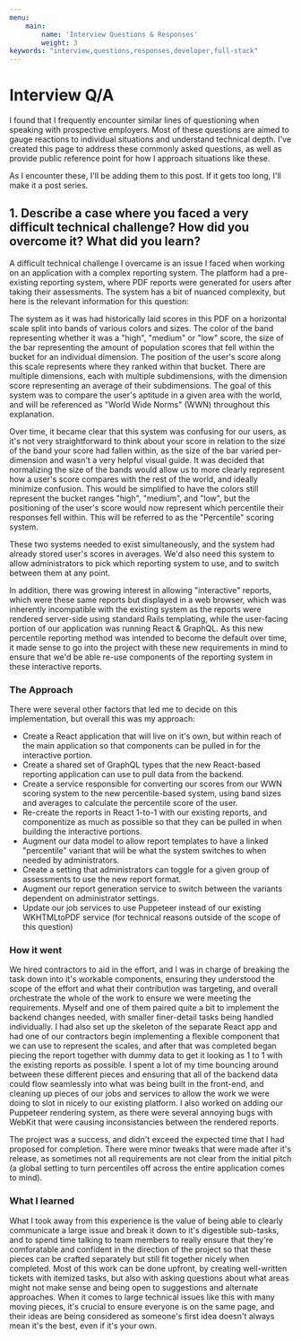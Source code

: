 ```yaml
---
menu:
    main:
        name: 'Interview Questions & Responses'
        weight: 3
keywords: "interview,questions,responses,developer,full-stack"
---
```


# Interview Q/A

I found that I frequently encounter similar lines of questioning when speaking with prospective employers. Most of these questions are aimed to gauge reactions to individual situations and understand technical depth. I've created this page to address these commonly asked questions, as well as provide public reference point for how I approach situations like these.

As I encounter these, I'll be adding them to this post. If it gets too long, I'll make it a post series.


## 1. Describe a case where you faced a very difficult technical challenge? How did you overcome it? What did you learn?

A difficult technical challenge I overcame is an issue I faced when working on an application with a complex reporting system. The platform had a pre-existing reporting system, where PDF reports were generated for users after taking their assessments. The system has a bit of nuanced complexity, but here is the relevant information for this question:

The system as it was had historically laid scores in this PDF on a horizontal scale split into bands of various colors and sizes. The color of the band representing whether it was a "high", "medium" or "low" score, the size of the bar representing the amount of population scores that fell within the bucket for an individual dimension. The position of the user's score along this scale represents where they ranked within that bucket. There are multiple dimensions, each with multiple subdimensions, with the dimension score representing an average of their subdimensions. The goal of this system was to compare the user's aptitude in a given area with the world, and will be referenced as "World Wide Norms" (WWN) throughout this explanation.

Over time, it became clear that this system was confusing for our users, as it's not very straightforward to think about your score in relation to the size of the band your score had fallen within, as the size of the bar varied per-dimension and wasn't a very helpful visual guide. It was decided that normalizing the size of the bands would allow us to more clearly represent how a user's score compares with the rest of the world, and ideally minimize confusion. This would be simplified to have the colors still represent the bucket ranges "high", "medium", and "low", but the positioning of the user's score would now represent which percentile their responses fell within. This will be referred to as the "Percentile" scoring system.

These two systems needed to exist simultaneously, and the system had already stored user's scores in averages. We'd also need this system to allow administrators to pick which reporting system to use, and to switch between them at any point.

In addition, there was growing interest in allowing "interactive" reports, which were these same reports but displayed in a web browser, which was inherently incompatible with the existing system as the reports were rendered server-side using standard Rails templating, while the user-facing portion of our application was running React & GraphQL. As this new percentile reporting method was intended to become the default over time, it made sense to go into the project with these new requirements in mind to ensure that we'd be able re-use components of the reporting system in these interactive reports.

### The Approach

There were several other factors that led me to decide on this implementation, but overall this was my approach:
- Create a React application that will live on it's own, but within reach of the main application so that components can be pulled in for the interactive portion.
- Create a shared set of GraphQL types that the new React-based reporting application can use to pull data from the backend.
- Create a service responsible for converting our scores from our WWN scoring system to the new percentile-based system, using band sizes and averages to calculate the percentile score of the user.
- Re-create the reports in React 1-to-1 with our existing reports, and componentize as much as possible so that they can be pulled in when building the interactive portions.
- Augment our data model to allow report templates to have a linked "percentile" variant that will be what the system switches to when needed by administrators.
- Create a setting that administrators can toggle for a given group of assessments to use the new report format.
- Augment our report generation service to switch between the variants dependent on administrator settings.
- Update our job services to use Puppeteer instead of our existing WKHTMLtoPDF service (for technical reasons outside of the scope of this question)

### How it went

We hired contractors to aid in the effort, and I was in charge of breaking the task down into it's workable components, ensuring they understood the scope of the effort and what their contribution was targeting, and overall orchestrate the whole of the work to ensure we were meeting the requirements. Myself and one of them paired quite a bit to implement the backend changes needed, with smaller finer-detail tasks being handled individually. I had also set up the skeleton of the separate React app and had one of our contractors begin implementing a flexible component that we can use to represent the scales, and after that was completed began piecing the report together with dummy data to get it looking as 1 to 1 with the existing reports as possible. I spent a lot of my time bouncing around between these different pieces and ensuring that all of the backend data could flow seamlessly into what was being built in the front-end, and cleaning up pieces of our jobs and services to allow the work we were doing to slot in nicely to our existing platform. I also worked on adding our Puppeteer rendering system, as there were several annoying bugs with WebKit that were causing inconsistancies between the rendered reports.

The project was a success, and didn't exceed the expected time that I had proposed for completion. There were minor tweaks that were made after it's release, as sometimes not all requirements are not clear from the initial pitch (a global setting to turn percentiles off across the entire application comes to mind).

### What I learned

What I took away from this experience is the value of being able to clearly communicate a large issue and break it down to it's digestible sub-tasks, and to spend time talking to team members to really ensure that they're comforatable and confident in the direction of the project so that these pieces can be crafted separately but still fit together nicely when completed. Most of this work can be done upfront, by creating well-written tickets with itemized tasks, but also with asking questions about what areas might not make sense and being open to suggestions and alternate approaches. When it comes to large technical issues like this with many moving pieces, it's crucial to ensure everyone is on the same page, and their ideas are being considered as someone's first idea doesn't always mean it's the best, even if it's your own.